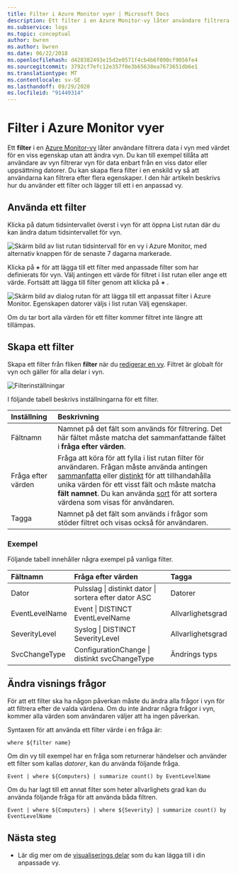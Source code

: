 ```yaml
---
title: Filter i Azure Monitor vyer | Microsoft Docs
description: Ett filter i en Azure Monitor-vy låter användare filtrera data i vyn med värdet för en viss egenskap utan att ändra vyn.  I den här artikeln beskrivs hur du använder ett filter och lägger till ett i en anpassad vy.
ms.subservice: logs
ms.topic: conceptual
author: bwren
ms.author: bwren
ms.date: 06/22/2018
ms.openlocfilehash: d428382493e15d2e0571f4cb4b6f090cf9056fe4
ms.sourcegitcommit: 3792cf7efc12e357f0e3b65638ea7673651db6e1
ms.translationtype: MT
ms.contentlocale: sv-SE
ms.lasthandoff: 09/29/2020
ms.locfileid: "91449314"
---
```

# <a name="filters-in-azure-monitor-views"></a>Filter i Azure Monitor vyer
Ett **filter** i en [Azure Monitor-vy](view-designer.md) låter användare filtrera data i vyn med värdet för en viss egenskap utan att ändra vyn.  Du kan till exempel tillåta att användare av vyn filtrerar vyn för data enbart från en viss dator eller uppsättning datorer.  Du kan skapa flera filter i en enskild vy så att användarna kan filtrera efter flera egenskaper.  I den här artikeln beskrivs hur du använder ett filter och lägger till ett i en anpassad vy.

## <a name="using-a-filter"></a>Använda ett filter
Klicka på datum tidsintervallet överst i vyn för att öppna List rutan där du kan ändra datum tidsintervallet för vyn.

![Skärm bild av list rutan tidsintervall för en vy i Azure Monitor, med alternativ knappen för de senaste 7 dagarna markerade.](media/view-designer-filters/filters-example-time.png)

Klicka på **+** för att lägga till ett filter med anpassade filter som har definierats för vyn. Välj antingen ett värde för filtret i list rutan eller ange ett värde. Fortsätt att lägga till filter genom att klicka på **+** . 


![Skärm bild av dialog rutan för att lägga till ett anpassat filter i Azure Monitor. Egenskapen datorer väljs i list rutan Välj egenskaper.](media/view-designer-filters/filters-example-custom.png)

Om du tar bort alla värden för ett filter kommer filtret inte längre att tillämpas.


## <a name="creating-a-filter"></a>Skapa ett filter

Skapa ett filter från fliken **filter** när du [redigerar en vy](view-designer.md).  Filtret är globalt för vyn och gäller för alla delar i vyn.  

![Filterinställningar](media/view-designer-filters/filters-settings.png)

I följande tabell beskrivs inställningarna för ett filter.

| Inställning | Beskrivning |
|:---|:---|
| Fältnamn | Namnet på det fält som används för filtrering.  Det här fältet måste matcha det sammanfattande fältet i **fråga efter värden**. |
| Fråga efter värden | Fråga att köra för att fylla i list rutan filter för användaren.  Frågan måste använda antingen [sammanfatta](/azure/kusto/query/summarizeoperator) eller [distinkt](/azure/kusto/query/distinctoperator) för att tillhandahålla unika värden för ett visst fält och måste matcha **fält namnet**.  Du kan använda [sort](/azure/kusto/query/sortoperator) för att sortera värdena som visas för användaren. |
| Tagga | Namnet på det fält som används i frågor som stöder filtret och visas också för användaren. |

### <a name="examples"></a>Exempel

Följande tabell innehåller några exempel på vanliga filter.  

| Fältnamn | Fråga efter värden | Tagga |
|:--|:--|:--|
| Dator   | Pulsslag &#124; distinkt dator &#124; sortera efter dator ASC | Datorer |
| EventLevelName | Event &#124; DISTINCT EventLevelName | Allvarlighetsgrad |
| SeverityLevel | Syslog &#124; DISTINCT SeverityLevel | Allvarlighetsgrad |
| SvcChangeType | ConfigurationChange &#124; distinkt svcChangeType | Ändrings typs |


## <a name="modify-view-queries"></a>Ändra visnings frågor

För att ett filter ska ha någon påverkan måste du ändra alla frågor i vyn för att filtrera efter de valda värdena.  Om du inte ändrar några frågor i vyn, kommer alla värden som användaren väljer att ha ingen påverkan.

Syntaxen för att använda ett filter värde i en fråga är: 

`where ${filter name}`  

Om din vy till exempel har en fråga som returnerar händelser och använder ett filter som kallas _datorer_, kan du använda följande fråga.

```kusto
Event | where ${Computers} | summarize count() by EventLevelName
```

Om du har lagt till ett annat filter som heter allvarlighets grad kan du använda följande fråga för att använda båda filtren.

```kusto
Event | where ${Computers} | where ${Severity} | summarize count() by EventLevelName
```

## <a name="next-steps"></a>Nästa steg
* Lär dig mer om de [visualiserings delar](view-designer-parts.md) som du kan lägga till i din anpassade vy.
